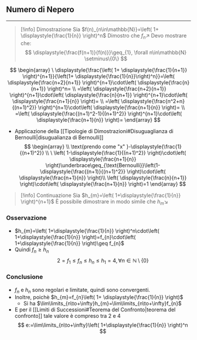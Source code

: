 ## Numero di Nepero
- - -
>[!info] Dimostrazione
>Sia $f(n)_{n\in\mathbb{N}}=\left( 1+ \displaystyle{\frac{1}{n}} \right)^n$
>Dimostro che $f_{n}\nearrow$
>Devo mostrare che:
>$$
\displaystyle{\frac{f(n+1)}{f(n)}}\geq_{1}, \forall n\in\mathbb{N} \setminus\{0\}
>$$

$$
\begin{array}
\ \displaystyle{\frac{\left( 1+ \displaystyle{\frac{1}{n+1}} \right)^{n+1}}{\left(1+ \displaystyle{\frac{1}{n}}\right)^n}}=\left( \displaystyle{\frac{n+2}{n+1}} \right)^{n+1}\cdot\left( \displaystyle{\frac{n}{n+1}} \right)^n= \\
=\left( \displaystyle{\frac{n+2}{n+1}} \right)^{n+1}\cdot\left( \displaystyle{\frac{n}{n+1}} \right)^{n+1}\cdot\left( \displaystyle{\frac{n+1}{n}} \right)= \\
=\left( \displaystyle{\frac{n^2+n}{(n+1)^2}} \right)^{n+1}\cdot\left( \displaystyle{\frac{n+1}{n}} \right)= \\
=\left( \displaystyle{\frac{(n+1)^2-1}{(n+1)^2}} \right)^{n+1}\cdot\left( \displaystyle{\frac{n+1}{n}} \right)=
\end{array}
$$
- Applicazione della [[Tipologie di Dimostrazioni#Disuguaglianza di Bernoulli|disugualianza di Bernoulli]]
$$
\begin{array} \\
\text{prendo come "x" }-\displaystyle{\frac{1}{(n+1)^2}} \\
\ \left( 1-\displaystyle{\frac{1}{(n+1)^2}} \right)\cdot\left( \displaystyle{\frac{n+1}{n}} \right)\underbrace\geq_{\text{Bernoulli}}\left(1- \displaystyle{\frac{(n+1)}{(n+1)^2}} \right)\cdot\left( \displaystyle{\frac{n+1}{n}} \right)\\
\left( \displaystyle{\frac{n}{n+1}} \right)\cdot\left( \displaystyle{\frac{n+1}{n}} \right)=1
\end{array}
$$
>[!info] Continuazione
>Sia $h_{m}=\left( 1+\displaystyle{\frac{1}{n}} \right)^{n+1}$
>È possibile dimostrare in modo simile che $h_{m}\searrow$
### Osservazione
- $h_{m}=\left( 1+\displaystyle{\frac{1}{n}} \right)^n\cdot\left( 1+\displaystyle{\frac{1}{n}} \right)=f_{n}\cdot\left( 1+\displaystyle{\frac{1}{n}} \right)\geq f_{n}$
- Quindi $f_{n}\geq h_{n}$
$$
2=f_{1}\leq f_{n}\leq h_{n} \leq h_{1}=4, \forall n\in\mathbb{N}\setminus\{0\}
$$
### Conclusione
- $f_{n}$  e $h_{n}$ sono regolari e limitate, quindi sono convergenti.
- Inoltre, poichè $h_{m}=f_{n}\left( 1+ \displaystyle{\frac{1}{n}} \right)$
	- Si ha $\lim\limits_{n\to+\infty}h_{m}=\lim\limits_{n\to+\infty}f_{n}$
- E per il [[Limiti di Successioni#Teorema del Confronto|teorema del confronto]] tale valore è compreso tra $2$ e $4$
$$
e:=\lim\limits_{n\to+\infty}\left( 1+\displaystyle{\frac{1}{n}} \right)^n
$$